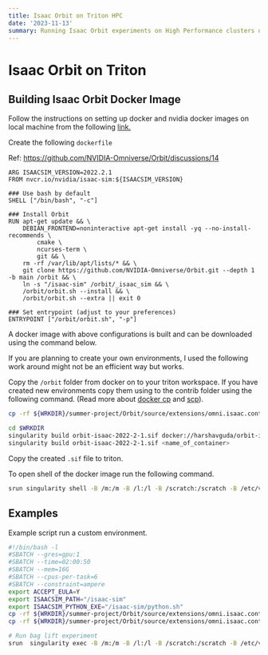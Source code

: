 ```yaml
---
title: Isaac Orbit on Triton HPC
date: '2023-11-13'
summary: Running Isaac Orbit experiments on High Performance clusters using docker image.
---
```


# Isaac Orbit on Triton

## Building Isaac Orbit Docker Image

Follow the instructions on setting up docker and nvidia docker images on local machine from the following [link.](https://docs.omniverse.nvidia.com/isaacsim/latest/install_container.html)

Create the following `dockerfile` 

Ref: https://github.com/NVIDIA-Omniverse/Orbit/discussions/14

```docker
ARG ISAACSIM_VERSION=2022.2.1
FROM nvcr.io/nvidia/isaac-sim:${ISAACSIM_VERSION}

### Use bash by default
SHELL ["/bin/bash", "-c"]

### Install Orbit
RUN apt-get update && \
    DEBIAN_FRONTEND=noninteractive apt-get install -yq --no-install-recommends \
        cmake \
        ncurses-term \
        git && \
    rm -rf /var/lib/apt/lists/* && \
    git clone https://github.com/NVIDIA-Omniverse/Orbit.git --depth 1 -b main /orbit && \
    ln -s "/isaac-sim" /orbit/_isaac_sim && \
    /orbit/orbit.sh --install && \
    /orbit/orbit.sh --extra || exit 0

### Set entrypoint (adjust to your preferences)
ENTRYPOINT ["/orbit/orbit.sh", "-p"]
```

A docker image with above configurations is built and can be downloaded using the command below.

If you are planning to create your own environments, I used the following work around might not be an efficient way but works.

Copy the `/orbit` folder from docker on to your triton workspace. If you have created new environments copy them using to the contrib folder using the following command. (Read more about [docker cp](https://docs.docker.com/engine/reference/commandline/cp/) and [scp](https://linuxize.com/post/how-to-use-scp-command-to-securely-transfer-files/?utm_content=cmp-true)).

```bash
cp -rf ${WRKDIR}/summer-project/Orbit/source/extensions/omni.isaac.contrib_envs/omni/isaac/contrib_envs/<env_folder_name> ${WRKDIR}/orbit/source/extensions/omni.isaac.contrib_envs/omni/isaac/contrib_envs/
```

```bash
cd $WRKDIR
singularity build orbit-isaac-2022-2-1.sif docker://harshavguda/orbit-isaacsim:2022.2.1
singularity build orbit-isaac-2022-2-1.sif <name_of_container>

```

Copy the created `.sif` file to triton.

To open shell of the docker image run the following command. 

```bash
srun singularity shell -B /m:/m -B /l:/l -B /scratch:/scratch -B /etc/vulkan/icd.d/nvidia_icd.json -B /etc/vulkan/implicit_layer.d/nvidia_layers.json -B /usr/share/glvnd/egl_vendor.d/10_nvidia.json -B ${WRKDIR}/isaac-sim/kit/cache/Kit:/isaac-sim/kit/cache/Kit,${WRKDIR}/isaac-sim/cache/ov:/isaac-sim/cache/ov,${WRKDIR}/isaac-sim/cache/pip:/isaac-sim/cache/pip,${WRKDIR}/isaac-sim/cache/glcache:/isaac-sim/cache/glcache,${WRKDIR}/isaac-sim/cache/computecache:/isaac-sim/cache/computecache,${WRKDIR}/isaac-sim/logs:/isaac-sim/logs,${WRKDIR}/isaac-sim/data:/isaac-sim/data,${WRKDIR}/isaac-sim/documents:/isaac-sim/documents --nv ${WRKDIR}/orbit-isaac-2022-2-1.sif
```

## Examples

Example script run a custom environment.

```bash
#!/bin/bash -l
#SBATCH --gres=gpu:1
#SBATCH --time=02:00:50
#SBATCH --mem=16G
#SBATCH --cpus-per-task=6
#SBATCH --constraint=ampere
export ACCEPT_EULA=Y
export ISAACSIM_PATH="/isaac-sim"
export ISAACSIM_PYTHON_EXE="/isaac-sim/python.sh"
cp -rf ${WRKDIR}/summer-project/Orbit/source/extensions/omni.isaac.contrib_envs/omni/isaac/contrib_envs/bagmanipulation/ ${WRKDIR}/orbit/source/extensions/omni.isaac.contrib_envs/omni/isaac/contrib_envs/
cp -rf ${WRKDIR}/summer-project/Orbit/source/extensions/omni.isaac.contrib_envs/omni/isaac/contrib_envs/bagopening/ ${WRKDIR}/orbit/source/extensions/omni.isaac.contrib_envs/omni/isaac/contrib_envs/

# Run bag lift experiment
srun  singularity exec -B /m:/m -B /l:/l -B /scratch:/scratch -B /etc/vulkan/icd.d/nvidia_icd.json -B /etc/vulkan/implicit_layer.d/nvidia_layers.json -B /usr/share/glvnd/egl_vendor.d/10_nvidia.json -B /scratch/work/gudah1/isaac-sim/kit/cache/Kit:/isaac-sim/kit/cache/Kit,/scratch/work/gudah1/isaac-sim/cache/ov:/isaac-sim/cache/ov,/scratch/work/gudah1/isaac-sim/cache/pip:/isaac-sim/cache/pip,/scratch/work/gudah1/isaac-sim/cache/glcache:/isaac-sim/cache/glcache,/scratch/work/gudah1/isaac-sim/cache/computecache:/isaac-sim/cache/computecache,/scratch/work/gudah1/isaac-sim/logs:/isaac-sim/logs,/scratch/work/gudah1/isaac-sim/data:/isaac-sim/data,/scratch/work/gudah1/isaac-sim/documents:/isaac-sim/documents --nv ${WRKDIR}/orbit-isaac-2022-2-1.sif <exec_command>
```